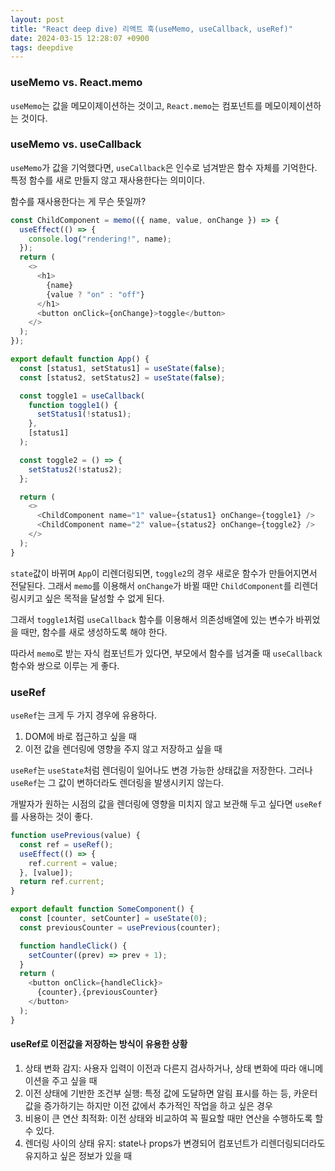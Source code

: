 ```yaml
---
layout: post
title: "React deep dive) 리액트 훅(useMemo, useCallback, useRef)"
date: 2024-03-15 12:28:07 +0900
tags: deepdive
---
```


### useMemo vs. React.memo

`useMemo`는 값을 메모이제이션하는 것이고, `React.memo`는 컴포넌트를 메모이제이션하는 것이다.

### useMemo vs. useCallback

`useMemo`가 값을 기억했다면, `useCallback`은 인수로 넘겨받은 함수 자체를 기억한다. 특정 함수를 새로 만들지 않고 재사용한다는 의미이다.

함수를 재사용한다는 게 무슨 뜻일까?

```js
const ChildComponent = memo(({ name, value, onChange }) => {
  useEffect(() => {
    console.log("rendering!", name);
  });
  return (
    <>
      <h1>
        {name}
        {value ? "on" : "off"}
      </h1>
      <button onClick={onChange}>toggle</button>
    </>
  );
});

export default function App() {
  const [status1, setStatus1] = useState(false);
  const [status2, setStatus2] = useState(false);

  const toggle1 = useCallback(
    function toggle1() {
      setStatus1(!status1);
    },
    [status1]
  );

  const toggle2 = () => {
    setStatus2(!status2);
  };

  return (
    <>
      <ChildComponent name="1" value={status1} onChange={toggle1} />
      <ChildComponent name="2" value={status2} onChange={toggle2} />
    </>
  );
}
```

`state`값이 바뀌며 `App`이 리렌더링되면, `toggle2`의 경우 새로운 함수가 만들어지면서 전달된다. 그래서 `memo`를 이용해서 `onChange`가 바뀔 때만 `ChildComponent`를 리렌더링시키고 싶은 목적을 달성할 수 없게 된다.

그래서 `toggle1`처럼 `useCallback` 함수를 이용해서 의존성배열에 있는 변수가 바뀌었을 때만, 함수를 새로 생성하도록 해야 한다.

따라서 `memo`로 받는 자식 컴포넌트가 있다면, 부모에서 함수를 넘겨줄 때 `useCallback` 함수와 쌍으로 이루는 게 좋다.

### useRef

`useRef`는 크게 두 가지 경우에 유용하다.

1. DOM에 바로 접근하고 싶을 때
2. 이전 값을 렌더링에 영향을 주지 않고 저장하고 싶을 때

`useRef`는 `useState`처럼 렌더링이 일어나도 변경 가능한 상태값을 저장한다. 그러나 `useRef`는 그 값이 변하더라도 렌더링을 발생시키지 않는다.

개발자가 원하는 시점의 값을 렌더링에 영향을 미치지 않고 보관해 두고 싶다면 `useRef`를 사용하는 것이 좋다.

```js
function usePrevious(value) {
  const ref = useRef();
  useEffect(() => {
    ref.current = value;
  }, [value]);
  return ref.current;
}

export default function SomeComponent() {
  const [counter, setCounter] = useState(0);
  const previousCounter = usePrevious(counter);

  function handleClick() {
    setCounter((prev) => prev + 1);
  }
  return (
    <button onClick={handleClick}>
      {counter},{previousCounter}
    </button>
  );
}
```

#### useRef로 이전값을 저장하는 방식이 유용한 상황

1. 상태 변화 감지: 사용자 입력이 이전과 다른지 검사하거나, 상태 변화에 따라 애니메이션을 주고 싶을 때
2. 이전 상태에 기반한 조건부 실행: 특정 값에 도달하면 알림 표시를 하는 등, 카운터 값을 증가하기는 하지만 이전 값에서 추가적인 작업을 하고 싶은 경우
3. 비용이 큰 연산 최적화: 이전 상태와 비교하여 꼭 필요할 때만 연산을 수행하도록 할 수 있다.
4. 렌더링 사이의 상태 유지: state나 props가 변경되어 컴포넌트가 리렌더링되더라도 유지하고 싶은 정보가 있을 때
